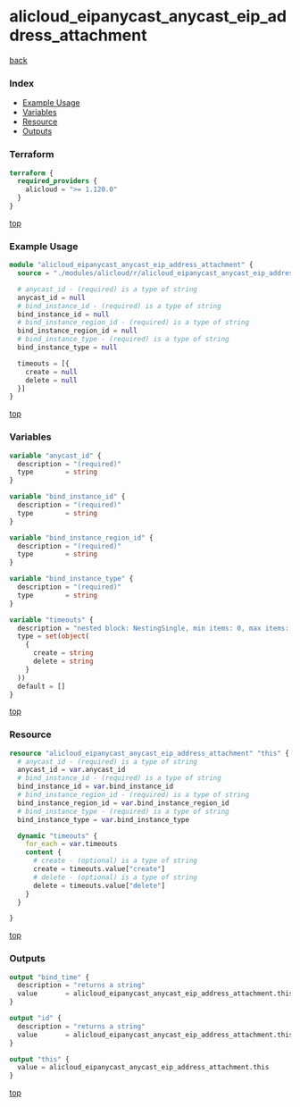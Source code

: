 # alicloud_eipanycast_anycast_eip_address_attachment

[back](../alicloud.md)

### Index

- [Example Usage](#example-usage)
- [Variables](#variables)
- [Resource](#resource)
- [Outputs](#outputs)

### Terraform

```terraform
terraform {
  required_providers {
    alicloud = ">= 1.120.0"
  }
}
```

[top](#index)

### Example Usage

```terraform
module "alicloud_eipanycast_anycast_eip_address_attachment" {
  source = "./modules/alicloud/r/alicloud_eipanycast_anycast_eip_address_attachment"

  # anycast_id - (required) is a type of string
  anycast_id = null
  # bind_instance_id - (required) is a type of string
  bind_instance_id = null
  # bind_instance_region_id - (required) is a type of string
  bind_instance_region_id = null
  # bind_instance_type - (required) is a type of string
  bind_instance_type = null

  timeouts = [{
    create = null
    delete = null
  }]
}
```

[top](#index)

### Variables

```terraform
variable "anycast_id" {
  description = "(required)"
  type        = string
}

variable "bind_instance_id" {
  description = "(required)"
  type        = string
}

variable "bind_instance_region_id" {
  description = "(required)"
  type        = string
}

variable "bind_instance_type" {
  description = "(required)"
  type        = string
}

variable "timeouts" {
  description = "nested block: NestingSingle, min items: 0, max items: 0"
  type = set(object(
    {
      create = string
      delete = string
    }
  ))
  default = []
}
```

[top](#index)

### Resource

```terraform
resource "alicloud_eipanycast_anycast_eip_address_attachment" "this" {
  # anycast_id - (required) is a type of string
  anycast_id = var.anycast_id
  # bind_instance_id - (required) is a type of string
  bind_instance_id = var.bind_instance_id
  # bind_instance_region_id - (required) is a type of string
  bind_instance_region_id = var.bind_instance_region_id
  # bind_instance_type - (required) is a type of string
  bind_instance_type = var.bind_instance_type

  dynamic "timeouts" {
    for_each = var.timeouts
    content {
      # create - (optional) is a type of string
      create = timeouts.value["create"]
      # delete - (optional) is a type of string
      delete = timeouts.value["delete"]
    }
  }

}
```

[top](#index)

### Outputs

```terraform
output "bind_time" {
  description = "returns a string"
  value       = alicloud_eipanycast_anycast_eip_address_attachment.this.bind_time
}

output "id" {
  description = "returns a string"
  value       = alicloud_eipanycast_anycast_eip_address_attachment.this.id
}

output "this" {
  value = alicloud_eipanycast_anycast_eip_address_attachment.this
}
```

[top](#index)